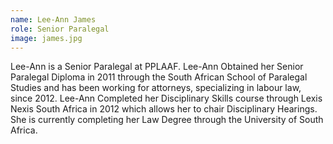 ```yaml
---
name: Lee-Ann James
role: Senior Paralegal
image: james.jpg
---
```

Lee-Ann is a Senior Paralegal at PPLAAF. Lee-Ann Obtained her Senior Paralegal Diploma in 2011 through the South African School of Paralegal Studies and has been working for attorneys, specializing in labour law, since 2012. Lee-Ann Completed her Disciplinary Skills course through Lexis Nexis South Africa in 2012 which allows her to chair Disciplinary Hearings. She is currently completing her Law Degree through the University of South Africa.